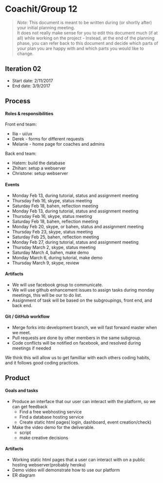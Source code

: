 # Coachit/Group 12

 > _Note:_ This document is meant to be written during (or shortly after) your initial planning meeting.     
 > It does not really make sense for you to edit this document much (if at all) while working on the project - Instead, at the end of the planning phase, you can refer back to this document and decide which parts of your plan you are happy with and which parts you would like to change.


## Iteration 02

 * Start date: 2/11/2017
 * End date:  3/9/2017

## Process

#### Roles & responsibilities

Front end team:
 * Ilia - ui/ux
 * Derek - forms for different requests
 * Melanie - home page for coaches and admins
 

Back end team:
* Hatem: build the database
* Zhihan: setup a webserver
* Christone: setup webserver


#### Events

 * Monday Feb 13, during tutorial, status and assignment meeting  
 * Thursday Feb 16, skype, status meeting 
 * Saturday Feb 18, bahen, reflection meeting 
 * Monday Feb 13, during tutorial, status and assignment meeting 
 * Thursday Feb 16, skype, status meeting 
 * Saturday Feb 18, bahen, reflection meeting 
 * Monday Feb 20, skype, or bahen, status and assignment meeting 
 * Thursday Feb 23, skype, status meeting 
 * Saturday Feb 25, bahen, reflection meeting 
 * Monday Feb 27, during tutorial, status and assignment meeting 
 * Thursday March 2, skype, status meeting 
 * Saturday March 4, bahen, make demo 
 * Monday March 6, during tutorial, make demo 
 * Thursday March 9, skype, review 

#### Artifacts    

 * We will use facebook group to communicate.
 * We will use github enhancement issues to assign tasks during monday meetings, this will be our to do list.
 * Assignment of task will be based on the subgroupings, front end, and back end.

#### Git / GitHub workflow

 * Merge forks into development branch, we will fast forward master when we meet.
 * Pull requests are done by other members in the same subgroup.
 * Code conflicts will be notified on facebook, and resolved during meetings if needed
 
We think this will allow us to get familliar with each others coding habits,
and it follows good coding practices.


## Product

#### Goals and tasks

 * Produce an interface that our user can interact with the platform, so we can get feedback
   * Find a free webhosting service
   * Find a database hosting service
   * Create static html pages( login, dashboard, event creation/check)
 * Make the video demo for the deliverable.
   * script
   * make creative decisions

#### Artifacts
 * Working static html pages that a user can interact with on a public hosting webserver(probably heroku)
 * Demo video will demonstrate how to use our platform
 * ER diagram
